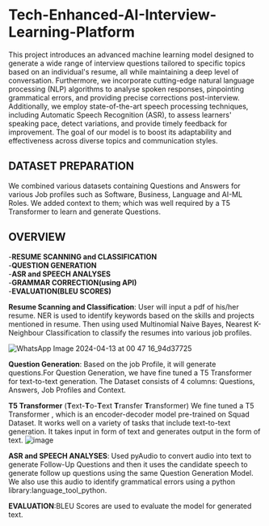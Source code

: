 # Tech-Enhanced-AI-Interview-Learning-Platform
This project introduces an advanced machine learning model designed to generate a wide range of interview questions tailored to specific topics based on an individual's resume, all while maintaining a deep level of conversation. Furthermore, we incorporate cutting-edge natural language processing (NLP) algorithms to analyse spoken responses, pinpointing grammatical errors, and providing precise corrections post-interview. Additionally, we employ state-of-the-art speech processing techniques, including Automatic Speech Recognition (ASR), to assess learners' speaking pace, detect variations, and provide timely feedback for improvement. The goal of our model is to boost its adaptability and effectiveness across diverse topics and communication styles.


## DATASET PREPARATION
We combined various datasets containing Questions and Answers for various Job profiles such as Software, Business, Language and AI-ML Roles. 
We added context to them; which was well required by a T5 Transformer to learn and generate Questions.

## OVERVIEW

-**RESUME SCANNING and CLASSIFICATION**\
-**QUESTION GENERATION**\
-**ASR and SPEECH ANALYSES**\
-**GRAMMAR CORRECTION(using API)**\
-**EVALUATION(BLEU SCORES)**

**Resume Scanning and Classification**:  User will input a pdf of his/her resume. NER is used to identify keywords based on the skills and projects mentioned in resume. Then using used Multinomial Naive Bayes, Nearest K-Neighbour Classification to classify the resumes into various job profiles.

![WhatsApp Image 2024-04-13 at 00 47 16_94d37725](https://github.com/galactic-me/Tech-Enhanced-AI-Interview-Learning-Platform/assets/126558668/4ca540a3-ca3e-4aca-bfd9-7911dfbcf212)

**Question Generation**: Based on the job Profile, it will generate questions.For Question Generation, we have fine tuned a T5 Transformer for text-to-text generation. The Dataset consists of 4 columns: Questions, Answers, Job Profiles and Context. 

  **T5 Transformer** (**T**ext-**T**o-**T**ext **T**ransfer **T**ransformer)
   We fine tuned a T5 Transformer , which is an encoder-decoder model pre-trained on Squad Dataset. It works well on a variety of tasks that include text-to-text generation. It takes input in form of text and generates output in the form of text.
   ![image](https://github.com/galactic-me/Tech-Enhanced-AI-Interview-Learning-Platform/assets/126558668/143db14b-3a8d-4920-8aa3-0507a715f2aa)

**ASR and SPEECH ANALYSES**: Used pyAudio to convert audio into text to generate Follow-Up Questions and then it uses the candidate speech to generate follow up questions using the same Question Generation Model. We also use this audio to identify grammatical errors using a python library:language_tool_python.

**EVALUATION**:BLEU Scores are used to evaluate the model for generated text. 




